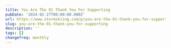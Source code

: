 ```yaml
---
title: You Are The 91 Thank You For Supporting
pubDate: '2024-02-27T00:00:00.000Z'
url: https://www.stormskiing.com/p/you-are-the-91-thank-you-for-supporting
slug: you-are-the-91-thank-you-for-supporting
description: ''
tags: []
changefreq: monthly
---
```


<!-- Add post content below -->
